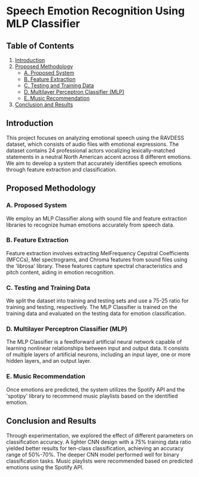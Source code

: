 # Speech Emotion Recognition Using MLP Classifier

## Table of Contents
1. [Introduction](#introduction)
2. [Proposed Methodology](#proposed-methodology)
    - [A. Proposed System](#a-proposed-system)
    - [B. Feature Extraction](#b-feature-extraction)
    - [C. Testing and Training Data](#c-testing-and-training-data)
    - [D. Multilayer Perceptron Classifier (MLP)](#d-multilayer-perceptron-classifier-mlp)
    - [E. Music Recommendation](#e-music-recommendation)
3. [Conclusion and Results](#conclusion-and-results)

## Introduction
This project focuses on analyzing emotional speech using the RAVDESS dataset, which consists of audio files with emotional expressions. The dataset contains 24 professional actors vocalizing lexically-matched statements in a neutral North American accent across 8 different emotions. We aim to develop a system that accurately identifies speech emotions through feature extraction and classification.

## Proposed Methodology
### A. Proposed System
We employ an MLP Classifier along with sound file and feature extraction libraries to recognize human emotions accurately from speech data.

### B. Feature Extraction
Feature extraction involves extracting MelFrequency Cepstral Coefficients (MFCCs), Mel spectrograms, and Chroma features from sound files using the 'librosa' library. These features capture spectral characteristics and pitch content, aiding in emotion recognition.

### C. Testing and Training Data
We split the dataset into training and testing sets and use a 75-25 ratio for training and testing, respectively. The MLP Classifier is trained on the training data and evaluated on the testing data for emotion classification.

### D. Multilayer Perceptron Classifier (MLP)
The MLP Classifier is a feedforward artificial neural network capable of learning nonlinear relationships between input and output data. It consists of multiple layers of artificial neurons, including an input layer, one or more hidden layers, and an output layer.

### E. Music Recommendation
Once emotions are predicted, the system utilizes the Spotify API and the 'spotipy' library to recommend music playlists based on the identified emotion.

## Conclusion and Results
Through experimentation, we explored the effect of different parameters on classification accuracy. A lighter CNN design with a 75% training data ratio yielded better results for ten-class classification, achieving an accuracy range of 50%-70%. The deeper CNN model performed well for binary classification tasks. Music playlists were recommended based on predicted emotions using the Spotify API.

